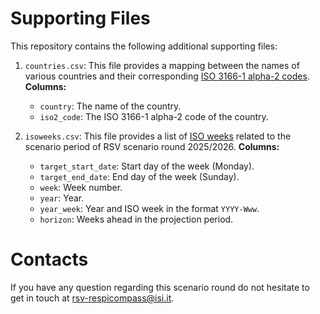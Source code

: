 # Supporting Files

This repository contains the following additional supporting files: 

1. `countries.csv`: This file provides a mapping between the names of various countries and their corresponding [ISO 3166-1 alpha-2 codes](https://en.wikipedia.org/wiki/ISO_3166-1_alpha-2). **Columns:**
    - `country`: The name of the country.
    - `iso2_code`: The ISO 3166-1 alpha-2 code of the country.

2. `isoweeks.csv`: 
This file provides a list of [ISO weeks](https://en.wikipedia.org/wiki/ISO_week_date) related to the scenario period of RSV scenario round 2025/2026. **Columns:**
    - `target_start_date`: Start day of the week (Monday).
    - `target_end_date`: End day of the week (Sunday).
    - `week`: Week number.
    - `year`: Year.
    - `year_week`: Year and ISO week in the format ```YYYY-Www```.
    - `horizon`: Weeks ahead in the projection period.
  

# Contacts
If you have any question regarding this scenario round do not hesitate to get in touch at [rsv-respicompass@isi.it](mailto:rsv-respicompass@isi.it).
